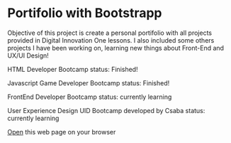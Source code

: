 # Portifolio with Bootstrapp

Objective of this project is create a personal portifolio with all projects provided in Digital Innovation One lessons.
I also included some others projects I have been working on, learning new things about Front-End and UX/UI Design!

HTML Developer Bootcamp
status: Finished!

Javascript Game Developer Bootcamp
status: Finished!

FrontEnd Developer Bootcamp
status: currently learning

User Experience Design
UID Bootcamp developed by Csaba
status: currently learning

[Open](https://rvsriller.github.com/rierBootstrap) this web page on your browser
